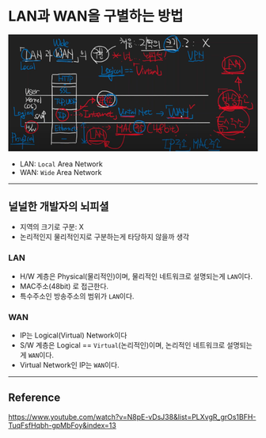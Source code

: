 # LAN과 WAN을 구별하는 방법

![널널한_개발자_LAN_WAN을_구별하는_방법](./images/2306261037.png)

* LAN: `Local` Area Network
* WAN: `Wide` Area Network

---
## 널널한 개발자의 뇌피셜

* 지역의 크기로 구분: X
* 논리적인지 물리적인지로 구분하는게 타당하지 않을까 생각

### LAN

* H/W 계층은 Physical(물리적인)이며, 물리적인 네트워크로 설명되는게 `LAN`이다.
* MAC주소(48bit) 로 접근한다.
* 특수주소인 방송주소의 범위가 `LAN`이다.

### WAN

* IP는 Logical(Virtual) Network이다
* S/W 계층은 Logical == `Virtual`(논리적인)이며, 논리적인 네트워크로 설명되는게 `WAN`이다.
* Virtual Network인 IP는 `WAN`이다.

---
## Reference
https://www.youtube.com/watch?v=N8pE-vDsJ38&list=PLXvgR_grOs1BFH-TuqFsfHqbh-gpMbFoy&index=13